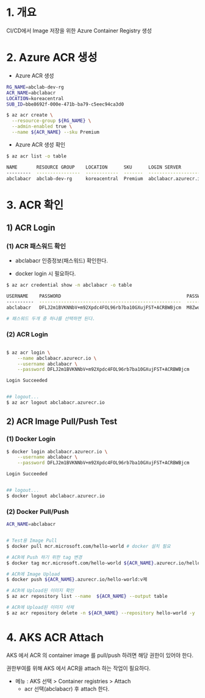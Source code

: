 # 1. 개요

CI/CD에서 Image 저장을 위한 Azure Container Registry  생성





#  2. Azure ACR 생성

* Azure ACR 생성

```sh
RG_NAME=abclab-dev-rg
ACR_NAME=abclabacr
LOCATION=koreacentral
SUB_ID=bbe8692f-000e-471b-ba79-c5eec94ca3d0

$ az acr create \
  --resource-group ${RG_NAME} \
  --admin-enabled true \
  --name ${ACR_NAME} --sku Premium


```

* Azure ACR 생성 확인

```sh
$ az acr list -o table

NAME       RESOURCE GROUP    LOCATION      SKU      LOGIN SERVER          CREATION DATE         ADMIN ENABLED
---------  ----------------  ------------  -------  --------------------  --------------------  ---------------
abclabacr  abclab-dev-rg     koreacentral  Premium  abclabacr.azurecr.io  2024-09-11T00:51:44Z  False

```





# 3. ACR 확인



## 1) ACR Login



### (1) ACR 패스워드 확인

* abclabacr 인증정보(패스워드) 확인한다.

* docker login 시 필요하다.

```sh
$ az acr credential show -n abclabacr -o table 

USERNAME    PASSWORD                                              PASSWORD2
----------  ----------------------------------------------------  ----------------------------------------------------
abclabacr   DFLJ2m1BVKNNbV+m92Xpdc4FOL96rb7ba10GXujFST+ACRBWBjcm  M8ZwqPkInj/Vp3kHV4OH3zx7s0C3hhQKeb10RHl2FB+ACRATD9Xd              

# 패스워드 두개 중 하나를 선택하면 된다.
```



### (2) ACR Login

```sh
 
$ az acr login \
    --name abclabacr.azurecr.io \
    --username abclabacr \
    --password DFLJ2m1BVKNNbV+m92Xpdc4FOL96rb7ba10GXujFST+ACRBWBjcm

Login Succeeded


## logout...
$ az acr logout abclabacr.azurecr.io

```







## 2) ACR Image Pull/Push Test



### (1) Docker Login

```sh
$ docker login abclabacr.azurecr.io \
    --username abclabacr \
    --password DFLJ2m1BVKNNbV+m92Xpdc4FOL96rb7ba10GXujFST+ACRBWBjcm

Login Succeeded


## logout...
$ docker logout abclabacr.azurecr.io

```



### (2) Docker Pull/Push

```sh
ACR_NAME=abclabacr


# Test용 Image Pull
$ docker pull mcr.microsoft.com/hello-world # docker 설치 필요

# ACR에 Push 하기 위한 tag 변경
$ docker tag mcr.microsoft.com/hello-world ${ACR_NAME}.azurecr.io/hello-world:v1

# ACR에 Image Upload
$ docker push ${ACR_NAME}.azurecr.io/hello-world:v제

# ACR에 Upload된 이미지 확인
$ az acr repository list --name  ${ACR_NAME} --output table

# ACR에 Upload된 이미지 삭제
$ az acr repository delete -n ${ACR_NAME} --repository hello-world -y

```





# 4. AKS ACR Attach

AKS 에서 ACR 의 container image 를 pull/push 하려면 해당 권한이 있어야 한다. 

권한부여를 위해 AKS 에서 ACR을 attach 하는 작업이 필요하다.



* 메뉴 : AKS 선택 > Container registries > Attach
  * acr 선택(abclabacr) 후 attach 한다.